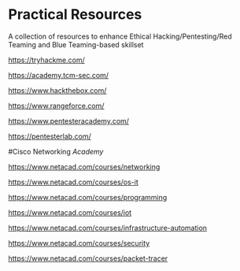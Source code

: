 # Practical Resources
A collection of resources to enhance Ethical Hacking/Pentesting/Red Teaming and Blue Teaming-based skillset

https://tryhackme.com/

https://academy.tcm-sec.com/

https://www.hackthebox.com/

https://www.rangeforce.com/

https://www.pentesteracademy.com/

https://pentesterlab.com/

#Cisco Networking _Academy_

https://www.netacad.com/courses/networking

https://www.netacad.com/courses/os-it

https://www.netacad.com/courses/programming

https://www.netacad.com/courses/iot

https://www.netacad.com/courses/infrastructure-automation

https://www.netacad.com/courses/security

https://www.netacad.com/courses/packet-tracer
